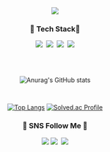 <div align=center>
	<img src="https://capsule-render.vercel.app/api?type=slice&color=A52A2A&height=200&section=header&text=dain%20Github!&fontSize=60&fontColor=FACD87&rotate=15&fontAlign=70" />	
</div>

<h3 align="center"> 🐰 Tech Stack🐰 </h3>
<p align="center">
<img src="https://img.shields.io/badge/MySQL-4479A1?style=flat-square&logo=MySQL&logoColor=white"/>&nbsp
<img src="https://img.shields.io/badge/Springboot-6DB33F?style=flat-square&logo=Express&logoColor=white"/>&nbsp
<img src="https://img.shields.io/badge/Java-007396?style=flat&logo=Java&logoColor=white"/>&nbsp
<img src="https://img.shields.io/badge/Node.js-339933?style=flat-square&logo=Node.js&logoColor=white"/>
</p>

<br>
<br>


<div align=center>
	
![Anurag's GitHub stats](https://github-readme-stats.vercel.app/api?username=ryudain05&show_icons=true&theme=onedark)
	
</div>

<br>



<div align="center">	

[![Top Langs](https://github-readme-stats.vercel.app/api/top-langs/?username=ryudain05&layout=compact)](https://github.com/anuraghazra/github-readme-stats) 
[![Solved.ac Profile](http://mazassumnida.wtf/api/v2/generate_badge?boj=dkdlsekdls)](https://solved.ac/dkdlsekdls/)

</div>

<h3 align="center"> 💟 SNS Follow Me 💟 </h3>
<p align="center">
<a href="ryudain.tistory.com"><img src="https://img.shields.io/badge/Tistory-000000?style=flat-square&logo=Tistory&logoColor=white&link=ryudain.tistory.com"/></a>
<a href="https://www.instagram.com/ryudxin/"><img src="https://img.shields.io/badge/Instagram-E4405F?style=flat-square&logo=Instagram&logoColor=white&link=https://www.instagram.com/ryudxin/"/></a>&nbsp
<a href="mailto:dai97057@gmail.com"><img src="https://img.shields.io/badge/Gmail-d14836?style=flat-square&logo=Gmail&logoColor=white&link=dai97057@gmail.com"/></a>
</p>
</p>
